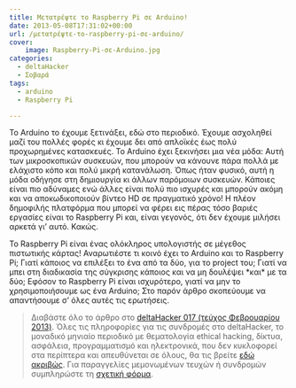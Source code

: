 ```yaml
---
title: Μετατρέψτε το Raspberry Pi σε Arduino!
date: 2013-05-08T17:31:02+00:00
url: /μετατρέψτε-το-raspberry-pi-σε-arduino/
cover:
    image: Raspberry-Pi-σε-Arduino.jpg
categories:
  - deltaHacker
  - Σοβαρά
tags:
  - arduino
  - Raspberry Pi

---
```

Το Arduino το έχουμε ξετινάξει, εδώ στο περιοδικό. Έχουμε ασχοληθεί μαζί του πολλές φορές κι έχουμε δει από απλοϊκές έως πολύ προχωρημένες κατασκευές. Το Arduino έχει ξεκινήσει μια νέα μόδα: Αυτή των μικροσκοπικών συσκευών, που μπορούν να κάνουνε πάρα πολλά με ελάχιστο κόπο και πολύ μικρή κατανάλωση. Όπως ήταν φυσικό, αυτή η μόδα οδήγησε στη δημιουργία κι άλλων παρόμοιων συσκευών. Κάποιες είναι πιο αδύναμες ενώ άλλες είναι πολύ πιο ισχυρές και μπορούν ακόμη και να αποκωδικοποιούν βίντεο HD σε πραγματικό χρόνο! Η πλέον δημοφιλής πλατφόρμα που μπορεί να φέρει εις πέρας τόσο βαριές εργασίες είναι το Raspberry Pi και, είναι γεγονός, ότι δεν έχουμε μιλήσει αρκετά γι&#8217; αυτό. Κακώς.

Το Raspberry Pi είναι ένας ολόκληρος υπολογιστής σε μέγεθος πιστωτικής κάρτας! Αναρωτιέστε τι κοινό έχει το Arduino και το Raspberry Pi; Γιατί κάποιος να επιλέξει το ένα από τα δύο, για το project του; Γιατί να μπει στη διαδικασία της σύγκρισης κάποιος και να μη δουλέψει \*και\* με τα δύο; Εφόσον το Raspberry Pi είναι ισχυρότερο, γιατί να μην το χρησιμοποιήσουμε ως ένα Arduino; Στο παρόν άρθρο σκοπεύουμε να απαντήσουμε σ&#8217; όλες αυτές τις ερωτήσεις.

> Διαβάστε όλο το άρθρο στο <a href="http://deltahacker.gr/2013/02/15/deltahacker017/" title="deltaHacker 017 - Misty Mornings Edition" target="_blank" rel="noopener noreferrer nofollow" class="broken_link">deltaHacker 017 (τεύχος Φεβρουαρίου 2013)</a>. Όλες τις πληροφορίες για τις συνδρομές στο deltaHacker, το μοναδικό μηνιαίο περιοδικό με θεματολογία ethical hacking, δίκτυα, ασφάλεια, προγραμματισμό και ηλεκτρονικά, που δεν κυκλοφορεί στα περίπτερα και απευθύνεται σε όλους, θα τις βρείτε <a href="http://deltahacker.gr/subscriptions/" title="Πληροφορίες Συνδρομών" target="_blank" rel="noopener noreferrer nofollow" class="broken_link">εδώ ακριβώς</a>. Για παραγγελίες μεμονωμένων τευχών ή συνδρομών συμπληρώστε τη <a href="http://deltahacker.gr/order/" title="Παραγγελίες Έντυπης Έκδοσης" target="_blank" rel="noopener noreferrer nofollow" class="broken_link">σχετική φόρμα</a>.
